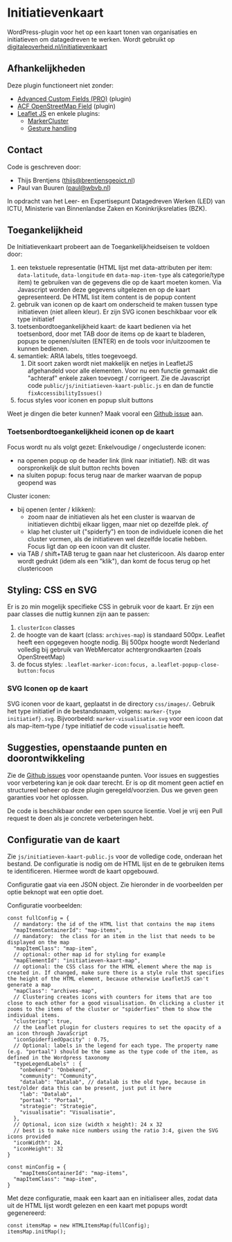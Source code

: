 # Initiatievenkaart

WordPress-plugin voor het op een kaart tonen van organisaties en initiatieven om datagedreven te werken.
Wordt gebruikt op [digitaleoverheid.nl/initiatievenkaart](https://www.digitaleoverheid.nl/initiatievenkaart)

## Afhankelijkheden
Deze plugin functioneert niet zonder:
* [Advanced Custom Fields (PRO)](https://www.advancedcustomfields.com/pro/) (plugin)
* [ACF OpenStreetMap Field](https://wordpress.org/plugins/acf-openstreetmap-field/) (plugin)
* [Leaflet JS](https://leafletjs.com/) en enkele plugins:
  - [MarkerCluster](https://github.com/Leaflet/Leaflet.markercluster)
  - [Gesture handling](https://github.com/elmarquis/Leaflet.GestureHandling/)

## Contact
Code is geschreven door:
* Thijs Brentjens (thijs@brentjensgeoict.nl)
* Paul van Buuren (paul@wbvb.nl)

In opdracht van het Leer- en Expertisepunt Datagedreven Werken (LED) van ICTU, Ministerie van Binnenlandse Zaken en Koninkrijksrelaties (BZK).

## Toegankelijkheid
De Initiatievenkaart probeert aan de Toegankelijkheidseisen te voldoen door:
1. een tekstuele representatie (HTML lijst met data-attributen per item: `data-latitude`, `data-longitude` en `data-map-item-type` als categorie/type item) te gebruiken van de gegevens die op de kaart moeten komen. Via Javascript worden deze gegevens uitgelezen en op de kaart gepresenteerd. De HTML list item content is de popup content
2. gebruik van iconen op de kaart om onderscheid te maken tussen type initiatieven (niet alleen kleur). Er zijn SVG iconen beschikbaar voor elk type initiatief
3. toetsenbordtoegankelijkheid kaart: de kaart bedienen via het toetsenbord, door met TAB door de items op de kaart te bladeren, popups te openen/sluiten (ENTER) en de tools voor in/uitzoomen te kunnen bedienen.
4. semantiek: ARIA labels, titles toegevoegd.
   1. Dit soort zaken wordt niet makkelijk en netjes in LeafletJS afgehandeld voor alle elementen. Voor nu een functie gemaakt die "achteraf" enkele zaken toevoegt / corrigeert. Zie de Javascript code `public/js/initiatieven-kaart-public.js` en dan de functie `fixAccessibilityIssues()`
5. focus styles voor iconen en popup sluit buttons

Weet je dingen die beter kunnen? Maak vooral een [Github issue](./issues/new) aan.

### Toetsenbordtoegankelijkheid iconen op de kaart
Focus wordt nu als volgt gezet:
Enkelvoudige / ongeclusterde iconen:
- na openen popup op de header link (link naar initiatief). NB: dit was oorspronkelijk de sluit button rechts boven
- na sluiten popup: focus terug naar de marker waarvan de popup geopend was

Cluster iconen:
- bij openen (enter / klikken):
  - zoom naar de initiatieven als het een cluster is waarvan de initiatieven dichtbij elkaar liggen, maar niet op dezelfde plek. _of_
  - klap het cluster uit ("spiderfy") en toon de individuele iconen die het cluster vormen, als de initiatieven wel dezelfde locatie hebben. Focus ligt dan op een icoon van dit cluster.
- via TAB / shift+TAB terug te gaan naar het clustericoon. Als daarop enter wordt gedrukt (idem als een "klik"), dan komt de focus terug op het clustericoon

## Styling: CSS en SVG
Er is zo min mogelijk specifieke CSS in gebruik voor de kaart. Er zijn een paar classes die nuttig kunnen zijn aan te passen:
1. `clusterIcon` classes
2. de hoogte van de kaart (class: `archives-map`) is standaard 500px. Leaflet heeft een opgegeven hoogte nodig. Bij 500px hoogte wordt Nederland volledig bij gebruik van WebMercator achtergrondkaarten (zoals OpenStreetMap)
3. de focus styles: `.leaflet-marker-icon:focus, a.leaflet-popup-close-button:focus`

### SVG Iconen op de kaart
SVG iconen voor de kaart, geplaatst in de directory `css/images/`. Gebruik het type initiatief in de bestandsnaam, volgens:
`marker-{type initiatief}.svg`. Bijvoorbeeld: `marker-visualisatie.svg` voor een icoon dat als map-item-type / type initiatief de code `visualisatie` heeft.

## Suggesties, openstaande punten en doorontwikkeling
Zie de [Github issues](./issues) voor openstaande punten. Voor issues en suggesties voor verbetering kan je ook daar terecht. Er is op dit moment geen actief en structureel beheer op deze plugin geregeld/voorzien. Dus we geven geen garanties voor het oplossen.

De code is beschikbaar onder een open source licentie. Voel je vrij een Pull request te doen als je concrete verbeteringen hebt.

## Configuratie van de kaart
Zie `js/initiatieven-kaart-public.js` voor de volledige code, onderaan het bestand. De configuratie is nodig om de HTML lijst en de te gebruiken items te identificeren. Hiermee wordt de kaart opgebouwd.

Configuratie gaat via een JSON object. Zie hieronder in de voorbeelden per optie beknopt wat een optie doet.

Configuratie voorbeelden:

```
const fullConfig = {
  // mandatory: the id of the HTML list that contains the map items
  "mapItemsContainerId": "map-items",
  // mandatory:  the class for an item in the list that needs to be displayed on the map
  "mapItemClass": "map-item",
  // optional: other map id for styling for example
  "mapElementId": "initiatieven-kaart-map",
  // optional: the CSS class for the HTML element where the map is created in. If changed, make sure there is a style rule that specifies the height of the HTML element, because otherwise LeafletJS can't generate a map
  "mapClass": "archives-map",
  // Clustering creates icons with counters for items that are too close to each other for a good visualisation. On clicking a cluster it zooms to the items of the cluster or "spiderfies" them to show the individual items.
  "clustering": true,
  // the Leaflet plugin for clusters requires to set the opacity of a an icon through JavaScript
  "iconSpiderfiedOpacity" : 0.75,
  // Optional: labels in the legend for each type. The property name (e.g. "portaal") should be the same as the type code of the item, as defined in the Wordpress taxonomy
  "typeLegendLabels" : {
    "onbekend": "Onbekend",
    "community": "Community",
    "datalab": "Datalab", // datalab is the old type, because in test/older data this can be present, just put it here
    "lab": "Datalab",
    "portaal": "Portaal",
    "strategie": "Strategie",
    "visualisatie": "Visualisatie",
  },
  // Optional, icon size (width x height): 24 x 32
  // best is to make nice numbers using the ratio 3:4, given the SVG icons provided
  "iconWidth": 24,
  "iconHeight": 32
}

const minConfig = {
 	"mapItemsContainerId": "map-items",
  "mapItemClass": "map-item",
}

```

Met deze configuratie, maak een kaart aan en initialiseer alles, zodat data uit de HTML lijst wordt gelezen en een kaart met popups wordt gegenereerd:

```
const itemsMap = new HTMLItemsMap(fullConfig);
itemsMap.initMap();
```
